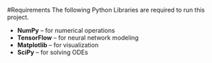 




#Requirements 
The following Python Libraries are required to run this project.
- **NumPy** – for numerical operations
- **TensorFlow** – for neural network modeling
- **Matplotlib** – for visualization
- **SciPy** – for solving ODEs
